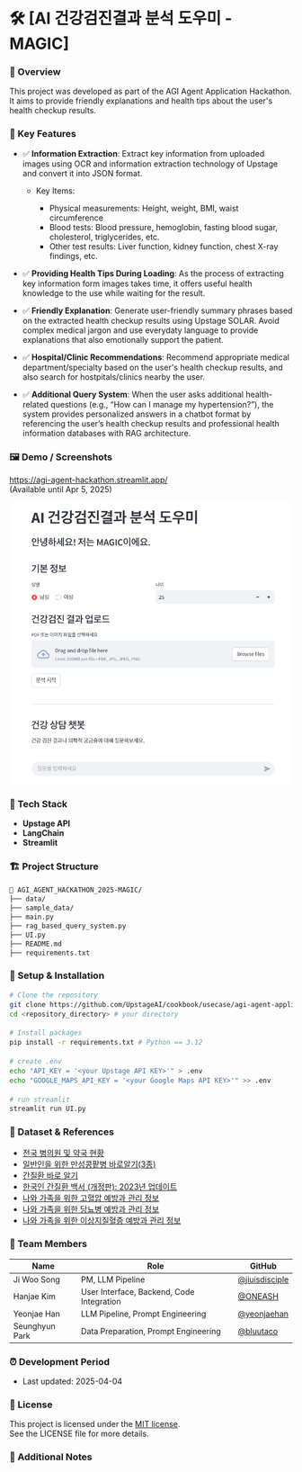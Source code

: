 # 🛠️ [AI 건강검진결과 분석 도우미 - MAGIC]

### 📌 Overview
This project was developed as part of the AGI Agent Application Hackathon. It aims to provide friendly explanations and health tips about the user's health checkup results.

### 🚀 Key Features
- ✅ **Information Extraction**: Extract key information from uploaded images using OCR and information extraction technology of Upstage and convert it into JSON format.

  - Key Items:

    - Physical measurements: Height, weight, BMI, waist circumference
    - Blood tests: Blood pressure, hemoglobin, fasting blood sugar, cholesterol, triglycerides, etc.
    - Other test results: Liver function, kidney function, chest X-ray findings, etc.

- ✅ **Providing Health Tips During Loading**: As the process of extracting key information form images takes time, it offers useful health knowledge to the use while waiting for the result.

- ✅ **Friendly Explanation**: Generate user-friendly summary phrases based on the extracted health checkup results using Upstage SOLAR. Avoid complex medical jargon and use everydaty language to provide explanations that also emotionally support the patient.

- ✅ **Hospital/Clinic Recommendations**: Recommend appropriate medical department/specialty based on the user's health checkup results, and also search for hostpitals/clinics nearby the user.

- ✅ **Additional Query System**: When the user asks additional health-related questions (e.g., “How can I manage my hypertension?”), the system provides personalized answers in a chatbot format by referencing the user’s health checkup results and professional health information databases with RAG architecture.

### 🖼️ Demo / Screenshots
https://agi-agent-hackathon.streamlit.app/  
(Available until Apr 5, 2025)

![screenshot](./sample_data/Screenshot.png)  

### 🧩 Tech Stack
- **Upstage API**
- **LangChain**
- **Streamlit**

### 🏗️ Project Structure
```
📁 AGI_AGENT_HACKATHON_2025-MAGIC/
├── data/
├── sample_data/
├── main.py
├── rag_based_query_system.py
├── UI.py
├── README.md
├── requirements.txt
```

### 🔧 Setup & Installation

```bash
# Clone the repository
git clone https://github.com/UpstageAI/cookbook/usecase/agi-agent-application/AGI_AGENT_HACKATHON_2025-MAGIC.git
cd <repository_directory> # your directory

# Install packages
pip install -r requirements.txt # Python == 3.12

# create .env
echo "API_KEY = '<your Upstage API KEY>'" > .env
echo "GOOGLE_MAPS_API_KEY = '<your Google Maps API KEY>'" >> .env

# run streamlit
streamlit run UI.py
```

### 📁 Dataset & References
- [전국 병의원 및 약국 현황](http://opendata.hira.or.kr/op/opc/selectOpenData.do?sno=11925)
- [일반인을 위한 만성콩팥병 바로알기(3종)](https://www.kdca.go.kr/board/board.es?mid=a20503050000&bid=0021&tag=&act=view&list_no=143371)
- [간질환 바로 알기](https://www.kasl.org/bbs/?number=6028&mode=view&code=general_pamphlet&keyfield=&keyword=&category=&gubun=&orderfield=)
- [한국인 간질환 백서 (개정판): 2023년 업데이트](https://www.kasl.org/bbs/?number=5499&mode=view&code=ency&keyfield=&keyword=&category=&gubun=&orderfield=)
- [나와 가족을 위한 고혈압 예방과 관리 정보](https://www.guideline.or.kr/chronic/view.php?number=88)
- [나와 가족을 위한 당뇨병 예방과 관리 정보](https://www.guideline.or.kr/chronic/view.php?number=89)
- [나와 가족을 위한 이상지질혈증 예방과 관리 정보](https://www.guideline.or.kr/chronic/view.php?number=90)

### 🙌 Team Members

| Name        | Role               | GitHub                             |
|-------------|--------------------|------------------------------------|
| Ji Woo Song     | PM, LLM Pipeline | [@jiuisdisciple](https://github.com/jiuisdisciple) |
| Hanjae Kim  | User Interface, Backend, Code Integration  | [@ONEASH](https://github.com/oneash98) |
| Yeonjae Han  | LLM Pipeline, Prompt Engineering  | [@yeonjaehan](https://github.com/yeonjaehan) |
| Seunghyun Park  | Data Preparation, Prompt Engineering  | [@bluutaco](https://github.com/bluutaco) |

### ⏰ Development Period
- Last updated: 2025-04-04

### 📄 License
This project is licensed under the [MIT license](https://opensource.org/licenses/MIT).  
See the LICENSE file for more details.

### 💬 Additional Notes